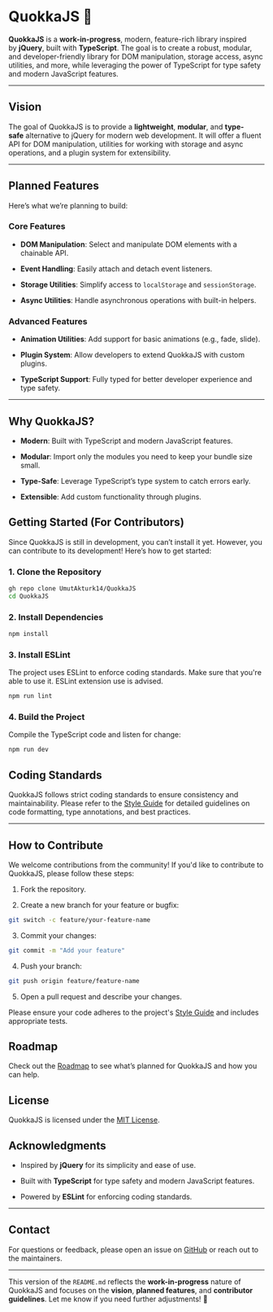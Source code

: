 # **QuokkaJS** 🦘

**QuokkaJS** is a **work-in-progress**, modern, feature-rich library inspired by **jQuery**, built with **TypeScript**. The goal is to create a robust, modular, and developer-friendly library for DOM manipulation, storage access, async utilities, and more, while leveraging the power of TypeScript for type safety and modern JavaScript features.

---

## **Vision**

The goal of QuokkaJS is to provide a **lightweight**, **modular**, and **type-safe** alternative to jQuery for modern web development. It will offer a fluent API for DOM manipulation, utilities for working with storage and async operations, and a plugin system for extensibility.

---

## **Planned Features**

Here’s what we’re planning to build:

### **Core Features**

- **DOM Manipulation**: Select and manipulate DOM elements with a chainable API.

- **Event Handling**: Easily attach and detach event listeners.

- **Storage Utilities**: Simplify access to `localStorage` and `sessionStorage`.

- **Async Utilities**: Handle asynchronous operations with built-in helpers.


### **Advanced Features**

- **Animation Utilities**: Add support for basic animations (e.g., fade, slide).

- **Plugin System**: Allow developers to extend QuokkaJS with custom plugins.

- **TypeScript Support**: Fully typed for better developer experience and type safety.


---

## **Why QuokkaJS?**

- **Modern**: Built with TypeScript and modern JavaScript features.

- **Modular**: Import only the modules you need to keep your bundle size small.

- **Type-Safe**: Leverage TypeScript’s type system to catch errors early.

- **Extensible**: Add custom functionality through plugins.

## **Getting Started (For Contributors)**

Since QuokkaJS is still in development, you can’t install it yet. However, you can contribute to its development! Here’s how to get started:

### **1. Clone the Repository**

```bash
gh repo clone UmutAkturk14/QuokkaJS
cd QuokkaJS
```

### **2. Install Dependencies**

```bash
npm install
```

### **3. Install ESLint**

The project uses ESLint to enforce coding standards. Make sure that you're able to use it. ESLint extension use is advised.

```bash
npm run lint
```

### **4. Build the Project**

Compile the TypeScript code and listen for change:

```bash
npm run dev
```

## **Coding Standards**

QuokkaJS follows strict coding standards to ensure consistency and maintainability. Please refer to the [Style Guide](https://github.com/UmutAkturk14/QuokkaJS/blob/planning/roadmap/docs/TypeScript%20Style%20Guide.md) for detailed guidelines on code formatting, type annotations, and best practices.

---

## **How to Contribute**

We welcome contributions from the community! If you'd like to contribute to QuokkaJS, please follow these steps:

1. Fork the repository.

2. Create a new branch for your feature or bugfix:
```bash
git switch -c feature/your-feature-name
```
3. Commit your changes:
```bash
git commit -m "Add your feature"
```
4. Push your branch:
```bash
git push origin feature/feature-name
```
5. Open a pull request and describe your changes.


Please ensure your code adheres to the project's [Style Guide](https://github.com/UmutAkturk14/QuokkaJS/blob/planning/roadmap/docs/TypeScript%20Style%20Guide.md) and includes appropriate tests.

## **Roadmap**

Check out the [Roadmap](https://github.com/UmutAkturk14/QuokkaJS/blob/planning/roadmap/docs/Roadmap/Roadmap.md) to see what’s planned for QuokkaJS and how you can help.

## **License**

QuokkaJS is licensed under the [MIT License](https://github.com/UmutAkturk14/QuokkaJS/blob/planning/roadmap/LICENSE).

## **Acknowledgments**

- Inspired by **jQuery** for its simplicity and ease of use.

- Built with **TypeScript** for type safety and modern JavaScript features.

- Powered by **ESLint** for enforcing coding standards.


---

## **Contact**

For questions or feedback, please open an issue on [GitHub](https://github.com/UmutAkturk14/QuokkaJS/issues) or reach out to the maintainers.

---

This version of the `README.md` reflects the **work-in-progress** nature of QuokkaJS and focuses on the **vision**, **planned features**, and **contributor guidelines**. Let me know if you need further adjustments! 🚀
